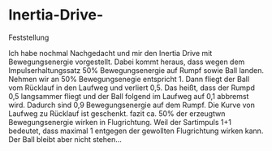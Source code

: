 # Inertia-Drive-
Feststellung

Ich habe nochmal Nachgedacht und mir den Inertia Drive mit Bewegungsenergie vorgestellt. Dabei kommt heraus, dass wegen dem Impulserhaltungssatz 50% Bewegungsenergie auf Rumpf sowie Ball landen. Nehmen wir an 50% Bewegungsenegie entspricht 1. Dann fliegt der Ball vom Rücklauf in den Laufweg und verliert 0,5. Das heißt, dass der Rumpd 0,5 langsammer fliegt und der Ball folgend im Laufweg auf 0,1 abbremst wird. Dadurch sind 0,9 Bewegungsenergie auf dem Rumpf. Die Kurve von Laufweg zu Rücklauf ist geschenkt. fazit ca. 50% der erzeugtwn Bewegungsenergie wirken in Flugrichtung. Weil der Sartimpuls 1+1 bedeutet, dass maximal 1 entgegen der gewollten Flugrichtung wirken kann. Der Ball bleibt aber nicht stehen...
